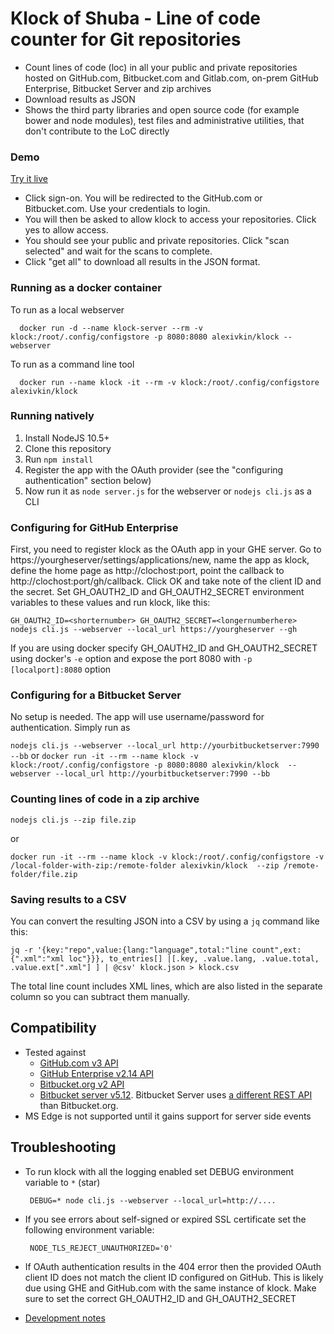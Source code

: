 # Klock of Shuba - Line of code counter for Git repositories

* Count lines of code (loc) in all your public and private repositories hosted on GitHub.com, Bitbucket.com and Gitlab.com, on-prem GitHub Enterprise, Bitbucket Server and zip archives
* Download results as JSON
* Shows the third party libraries and open source code (for example bower and node modules), test files and administrative utilities, that don't contribute to the LoC directly

### Demo

[Try it live](https://klock.herokuapp.com)

* Click sign-on. You will be redirected to the GitHub.com or Bitbucket.com. Use your credentials to login.
* You will then be asked to allow klock to access your repositories. Click yes to allow access.
* You should see your public and private repositories. Click "scan selected" and wait for the scans to complete.
* Click "get all" to download all results in the JSON format.

### Running as a docker container

To run as a local webserver

      docker run -d --name klock-server --rm -v klock:/root/.config/configstore -p 8080:8080 alexivkin/klock --webserver

To run as a command line tool

      docker run --name klock -it --rm -v klock:/root/.config/configstore alexivkin/klock

### Running natively

1. Install NodeJS 10.5+
2. Clone this repository
3. Run `npm install`
4. Register the app with the OAuth provider (see the "configuring authentication" section below)
5. Now run it as `node server.js` for the webserver or `nodejs cli.js` as a CLI

### Configuring for GitHub Enterprise

First, you need to register klock as the OAuth app in your GHE server. Go to https://yourgheserver/settings/applications/new, name the app as klock, define the home page as http://clochost:port, point the callback to http://clochost:port/gh/callback. Click OK and take note of the client ID and the secret. Set GH_OAUTH2_ID and GH_OAUTH2_SECRET environment variables to these values and run klock, like this:

`GH_OAUTH2_ID=<shorternumber> GH_OAUTH2_SECRET=<longernumberhere> nodejs cli.js --webserver --local_url https://yourgheserver --gh`

If you are using docker specify GH_OAUTH2_ID and GH_OAUTH2_SECRET using docker's `-e` option and expose the port 8080 with `-p [localport]:8080` option

### Configuring for a Bitbucket Server

No setup is needed. The app will use username/password for authentication. Simply run as

`nodejs cli.js --webserver --local_url http://yourbitbucketserver:7990 --bb`
or
`docker run -it --rm --name klock -v klock:/root/.config/configstore -p 8080:8080 alexivkin/klock  --webserver --local_url http://yourbitbucketserver:7990 --bb`

### Counting lines of code in a zip archive

`nodejs cli.js --zip file.zip`

or

`docker run -it --rm --name klock -v klock:/root/.config/configstore -v /local-folder-with-zip:/remote-folder alexivkin/klock  --zip /remote-folder/file.zip`

### Saving results to a CSV

You can convert the resulting JSON into a CSV by using a `jq` command like this:

`jq -r '{key:"repo",value:{lang:"language",total:"line count",ext:{".xml":"xml loc"}}}, to_entries[] |[.key, .value.lang, .value.total, .value.ext[".xml"] ] | @csv' klock.json > klock.csv`

The total line count includes XML lines, which are also listed in the separate column so you can subtract them manually.

## Compatibility

* Tested against
  * [GitHub.com v3 API](https://developer.github.com/v3/)
  * [GitHub Enterprise v2.14 API](https://developer.github.com/enterprise/2.14/v3/)
  * [Bitbucket.org v2 API](https://developer.atlassian.com/bitbucket/api/2/reference/)
  * [Bitbucket server v5.12](https://hub.docker.com/r/alexivkin/cxbitbucket/). Bitbucket Server uses [a different REST API](https://docs.atlassian.com/bitbucket-server/rest/5.12.0/bitbucket-rest.html) than Bitbucket.org.
* MS Edge is not supported until it gains support for server side events

## Troubleshooting

* To run klock with all the logging enabled set DEBUG environment variable to `*` (star)

	   DEBUG=* node cli.js --webserver --local_url=http://....

* If you see errors about self-signed or expired SSL certificate set the following environment variable:

	   NODE_TLS_REJECT_UNAUTHORIZED='0'

* If OAuth authentication results in the 404 error then the provided OAuth client ID does not match the client ID configured on GitHub. This is likely due using GHE and GitHub.com with the same instance of klock. Make sure to set the correct GH_OAUTH2_ID and GH_OAUTH2_SECRET

* [Development notes](https://github.com/alexivkin/klock/blob/master/DEV.md)
